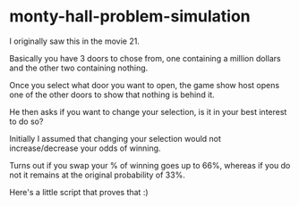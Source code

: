 # monty-hall-problem-simulation

I originally saw this in the movie 21. 

Basically you have 3 doors to chose from, one containing a million dollars and the other two containing nothing.

Once you select what door you want to open, the game show host opens one of the other doors to show that nothing is behind it.

He then asks if you want to change your selection, is it in your best interest to do so?

Initially I assumed that changing your selection would not increase/decrease your odds of winning.

Turns out if you swap your % of winning goes up to 66%, whereas if you do not it remains at the original probability of 33%.

Here's a little script that proves that :)
